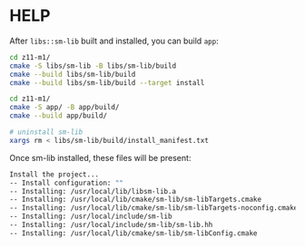 # HELP

After `libs::sm-lib` built and installed, you can build `app`:

```bash
cd z11-m1/
cmake -S libs/sm-lib -B libs/sm-lib/build
cmake --build libs/sm-lib/build
cmake --build libs/sm-lib/build --target install

cd z11-m1/
cmake -S app/ -B app/build/
cmake --build app/build/

# uninstall sm-lib
xargs rm < libs/sm-lib/build/install_manifest.txt
```

Once sm-lib installed, these files will be present:

```bash
Install the project...
-- Install configuration: ""
-- Installing: /usr/local/lib/libsm-lib.a
-- Installing: /usr/local/lib/cmake/sm-lib/sm-libTargets.cmake
-- Installing: /usr/local/lib/cmake/sm-lib/sm-libTargets-noconfig.cmake
-- Installing: /usr/local/include/sm-lib
-- Installing: /usr/local/include/sm-lib/sm-lib.hh
-- Installing: /usr/local/lib/cmake/sm-lib/sm-libConfig.cmake
```




